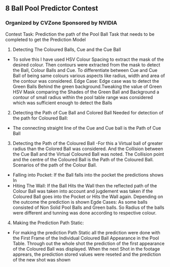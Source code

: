 ## 8 Ball Pool Predictor Contest 
### Organized by CVZone Sponsored by NVIDIA
Contest Task:
Prediction the path of the Pool Ball
Task that needs to  be completed to get the Prediction Model
1) Detecting The Coloured Balls, Cue and the Cue Ball
- To solve this I have used HSV Colour Spacing to extract the mask of the desired colour. Then contours were extracted from the mask to detect the Ball, Colour Balls and Cue. To differentiate between Cue and Cue Ball of being same colours various aspects like radius, width and area of the contour was considered.
Edge Case: Edge case was to detect the Green Balls Behind the green background.Tweaking the value of Green HSV Mask comparing the Shades of the Green Ball and Background a contour of small radius within the pool table range was considered which was sufficient enough to detect the Balls
2) Detecting the Path of  Cue Ball and Colored Ball Needed for detection of  the path for Coloured Ball:
- The connecting straight line of the Cue and Cue ball is the Path of Cue Ball

3) Detecting the Path of the Coloured Ball
-For this a Virtual ball of greater radius than the Colored Ball was considered. And the Collision between the Cue Ball and the Virtual Coloured Ball was noted. The Collision point and the centre of the Coloured Ball is the Path of the Coloured Ball. 
Scenarios of the path of the Colour Ball.
- Falling into Pocket: If the Ball falls into the pocket the predictions shows In
- Hiting The Wall: If the Ball Hits the Wall then the reflected path of the Colour Ball was taken into account and jugdement was taken if the Coloured Ball goes into the   Pocket or Hits the Wall again. Depending on the outcome the prediction is shown
 Egde Cases: As some balls consisted of Non Solid Pool Balls and Green balls. So Radius of the balls were different and tunning was done according to respective colour.
4) Making the Prediction Path Static:
- For making the prediction Path Static all the prediction were done with the First Frame of the Individual Coloured Ball Appearance in the Pool Table. Through out the whole shot the prediction of the first appearance of the Coloured Ball was displayed. When the next Shot in the footage apprears, the prediction stored values were reseted and the prediction of the new shot was shown
